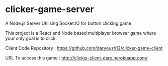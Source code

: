 # clicker-game-server
A Node.js Server Utilising Socket.IO for button clicking game

This project is a React and Node based multiplayer browser game where your only goal is to click.

Client Code Repository : https://github.com/daryoush12/clicker-game-client

URL To access this game : http://clicker-client-dare.herokuapp.com/




